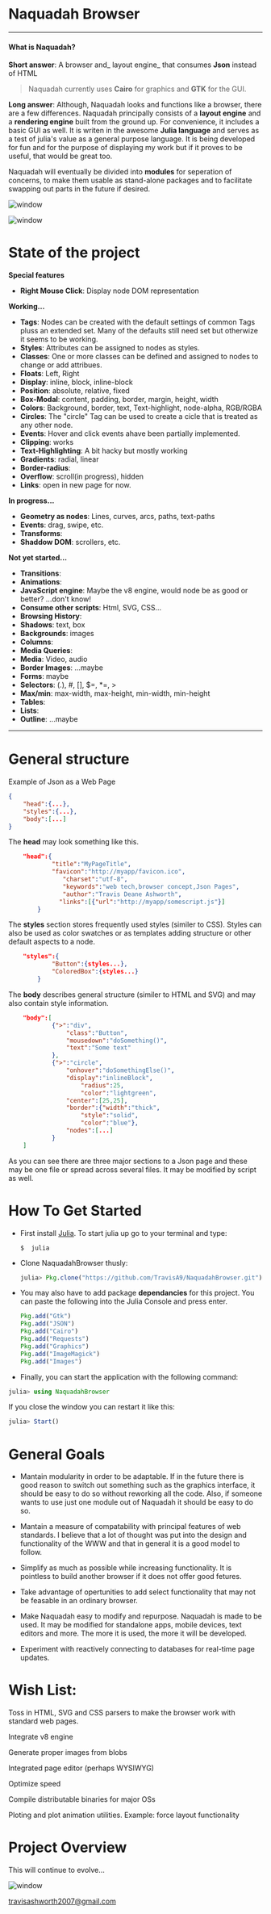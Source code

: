 # Naquadah Browser

---

#### What is Naquadah?

**Short answer**: A browser and_ layout engine_ that consumes **Json** instead of HTML

> Naquadah currently uses **Cairo** for graphics and **GTK** for the GUI.

**Long answer**: Although, Naquadah looks and functions like a browser, there are a few differences. Naquadah principally consists of a **layout engine** and a **rendering engine** built from the ground up. For convenience, it includes a basic GUI as well. It is writen in the awesome **Julia language** and serves as a test of julia's value as a general purpose language. It is being developed for fun and for the purpose of displaying my work but if it proves to be useful, that would be great too.

Naquadah will eventually be divided into **modules** for seperation of concerns, to make them usable as stand-alone packages and to facilitate swapping out parts in the future if desired.

![window](doc/figures/browser-1.gif)

![window](doc/figures/Browser-2.png)

# State of the project
**Special features**

* **Right Mouse Click**: Display node DOM representation

**Working...**

* **Tags**: Nodes can be created with the default settings of common Tags pluss an extended set. Many of the defaults still need set but otherwize it seems to be working.
* **Styles**: Attributes can be assigned to nodes as styles.
* **Classes**: One or more classes can be defined and assigned to nodes to change or add attribues.
* **Floats**: Left, Right
* **Display**: inline, block, inline-block
* **Position**: absolute, relative, fixed
* **Box-Modal**: content, padding, border, margin, height, width
* **Colors**: Background, border, text, Text-highlight, node-alpha, RGB/RGBA
* **Circles**: The "circle" Tag can be used to create a cicle that is treated as any other node.
* **Events**: Hover and click events ahave been partially implemented.
* **Clipping**: works
* **Text-Highlighting**: A bit hacky but mostly working
* **Gradients**: radial, linear
* **Border-radius**:
* **Overflow**: scroll\(in progress\), hidden
* **Links**: open in new page for now.

**In progress...**

* **Geometry as nodes**: Lines, curves, arcs, paths, text-paths
* **Events**: drag, swipe, etc.
* **Transforms**:
* **Shaddow DOM**: scrollers, etc.

**Not yet started...**

* **Transitions**: 
* **Animations**:
* **JavaScript engine**: Maybe the v8 engine, would node be as good or better? ...don't know!
* **Consume other scripts**: Html, SVG, CSS...
* **Browsing History**:
* **Shadows**: text, box
* **Backgrounds**: images
* **Columns**:
* **Media Queries**:
* **Media**: Video, audio
* **Border Images**: ...maybe
* **Forms**: maybe
* **Selectors**: \(.\),   \#,   \[\],   $=,   \*=,   &gt;
* **Max/min**: max-width, max-height, min-width, min-height
* **Tables**:
* **Lists**:
* **Outline**: ...maybe

---

# General structure

Example of Json as a Web Page

```JSON
{
    "head":{...},
    "styles":{...},
    "body":[...]
}    
```

The **head** may look something like this.

```JSON
    "head":{
            "title":"MyPageTitle",
            "favicon":"http://myapp/favicon.ico",
               "charset":"utf-8",
               "keywords":"web tech,browser concept,Json Pages",
               "author":"Travis Deane Ashworth",
              "links":[{"url":"http://myapp/somescript.js"}]
        }
```

The **styles** section stores frequently used styles \(similer to CSS\). Styles can also be used as color swatches or as templates adding structure or other default aspects to a node.

```JSON
    "styles":{
            "Button":{styles...},
            "ColoredBox":{styles...}
        }
```

The **body** describes general structure \(similer to HTML and SVG\) and may also contain style information.

```JSON
    "body":[
            {">":"div", 
                "class":"Button", 
                "mousedown":"doSomething()",
                "text":"Some text"
            },
            {">":"circle",
                "onhover":"doSomethingElse()",
                "display":"inlineBlock", 
                    "radius":25,        
                    "color":"lightgreen",
                "center":[25,25],
                "border":{"width":"thick", 
                    "style":"solid", 
                    "color":"blue"},
                "nodes":[...]
            }
    ]
```

As you can see there are three major sections to a Json page and these may be one file or spread across several files. It may be modified by script as well.

# How To Get Started

* First install [Julia](http://julialang.org/downloads/). To start julia up go to your terminal and type:

  ```
  $  julia
  ```

* Clone NaquadahBrowser thusly:

  ```julia
  julia> Pkg.clone("https://github.com/TravisA9/NaquadahBrowser.git") 
  ```

* You may also have to add package **dependancies** for this project. You can paste the following into the Julia Console and press enter.

  ```julia
  Pkg.add("Gtk")
  Pkg.add("JSON")
  Pkg.add("Cairo")
  Pkg.add("Requests")
  Pkg.add("Graphics")
  Pkg.add("ImageMagick")
  Pkg.add("Images") 
  ```

* Finally, you can start the application with the following command:


```julia
julia> using NaquadahBrowser 
```

If you close the window you can restart it like this:

```julia
julia> Start()
```

# General Goals

* Mantain modularity in order to be adaptable. If in the future there is good reason to switch out something such as the graphics interface, it should be easy to do so without reworking all the code. Also, if someone wants to use just one module out of Naquadah it should be easy to do so.

* Mantain a measure of compatability with principal features of web standards. I believe that a lot of thought was put into the design and functionality of the WWW and that in general it is a good model to follow.

* Simplify as much as possible while increasing functionality. It is pointless to build another browser if it does not offer good fetures.

* Take advantage of opertunities to add select functionality that may not be feasable in an ordinary browser.

* Make Naquadah easy to modify and repurpose. Naquadah is made to be used. It may be modified for standalone apps, mobile devices, text editors and more. The more it is used, the more it will be developed.

* Experiment with reactively connecting to databases for real-time page updates.


# Wish List:

Toss in HTML, SVG and CSS parsers to make the browser work with standard web pages.

Integrate v8 engine

Generate proper images from blobs

Integrated page editor \(perhaps WYSIWYG\)

Optimize speed

Compile distributable binaries for major OSs

Ploting and plot animation utilities. Example: force layout functionality

# Project Overview

This will continue to evolve...

![window](doc/figures/MindMup.png)

travisashworth2007@gmail.com

